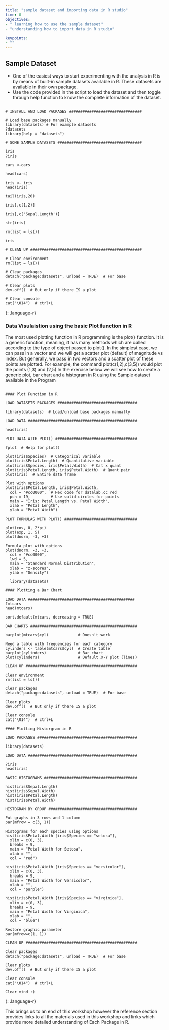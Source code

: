 ```yaml
---
title: "sample dataset and importing data in R studio"
time: 0
objectives:
- " learning how to use the sample dataset"
- "understanding how to import data in R studio"

keypoints:
- ""
---
```


## Sample Dataset 

-	One of the easiest ways to start experimenting with the analysis in R is by means of built-in sample datasets available in R. These datasets are available in their own package. 
-	Use the code provided in the script to load the dataset and then toggle through help function to know the complete information of the dataset.

~~~

# INSTALL AND LOAD PACKAGES ################################

# Load base packages manually
library(datasets) # For example datasets
?datasets
library(help = "datasets")

# SOME SAMPLE DATASETS #####################################

iris
?iris

cars <-cars

head(cars)

iris <- iris
head(iris)

tail(iris,20)

iris[,c(1,2)]

iris[,c('Sepal.Length')]

str(iris)

rm(list = ls())

iris

# CLEAN UP #################################################

# Clear environment
rm(list = ls()) 

# Clear packages
detach("package:datasets", unload = TRUE)  # For base

# Clear plots
dev.off()  # But only if there IS a plot

# Clear console
cat("\014")  # ctrl+L

~~~
{: .language-r}

### Data Visulaistion using the basic Plot function  in R 
The most used plotting function in R programming is the plot() function. It is a generic function, meaning, it has many methods which are called according to the type of object passed to plot(). In the simplest case, we can pass in a vector and we will get a scatter plot (default) of magnitude vs index. But generally, we pass in two vectors and a scatter plot of these points are plotted.
For example, the command plot(c(1,2),c(3,5)) would plot the points (1,3) and (2,5)
In the exercise below we will see how to create a generic plot, bar chart and a histogram in R using the Sample dataset available in the Program

~~~

#### Plot Function in R 

LOAD DATASETS PACKAGES ###################################

library(datasets)  # Load/unload base packages manually

LOAD DATA ################################################

head(iris)

PLOT DATA WITH PLOT() ####################################

?plot  # Help for plot()

plot(iris$Species)  # Categorical variable
plot(iris$Petal.Length)  # Quantitative variable
plot(iris$Species, iris$Petal.Width)  # Cat x quant
plot(iris$Petal.Length, iris$Petal.Width)  # Quant pair
plot(iris)  # Entire data frame

Plot with options
plot(iris$Petal.Length, iris$Petal.Width,
  col = "#cc0000",  # Hex code for datalab.cc red
  pch = 19,         # Use solid circles for points
  main = "Iris: Petal Length vs. Petal Width",
  xlab = "Petal Length",
  ylab = "Petal Width")

PLOT FORMULAS WITH PLOT() ################################

plot(cos, 0, 2*pi)
plot(exp, 1, 5)
plot(dnorm, -3, +3)

Formula plot with options
plot(dnorm, -3, +3,
  col = "#cc0000",
  lwd = 5,
  main = "Standard Normal Distribution",
  xlab = "z-scores",
  ylab = "Density")
  
  library(datasets)
  
#### Plotting a Bar Chart 

LOAD DATA ###############################################
?mtcars
head(mtcars)

sort.default(mtcars, decreasing = TRUE)

BAR CHARTS ###############################################

barplot(mtcars$cyl)             # Doesn't work

Need a table with frequencies for each category
cylinders <- table(mtcars$cyl)  # Create table
barplot(cylinders)              # Bar chart
plot(cylinders)                 # Default X-Y plot (lines)

CLEAN UP #################################################

Clear environment
rm(list = ls()) 

Clear packages
detach("package:datasets", unload = TRUE)  # For base

Clear plots
dev.off()  # But only if there IS a plot

Clear console
cat("\014")  # ctrl+L

#### Plotting Historgram in R 

LOAD PACKAGES ############################################

library(datasets)

LOAD DATA ################################################

?iris
head(iris)

BASIC HISTOGRAMS #########################################

hist(iris$Sepal.Length)
hist(iris$Sepal.Width)
hist(iris$Petal.Length)
hist(iris$Petal.Width)

HISTOGRAM BY GROUP #######################################

Put graphs in 3 rows and 1 column
par(mfrow = c(3, 1))

Histograms for each species using options
hist(iris$Petal.Width [iris$Species == "setosa"],
  xlim = c(0, 3),
  breaks = 9,
  main = "Petal Width for Setosa",
  xlab = "",
  col = "red")

hist(iris$Petal.Width [iris$Species == "versicolor"],
  xlim = c(0, 3),
  breaks = 9,
  main = "Petal Width for Versicolor",
  xlab = "",
  col = "purple")

hist(iris$Petal.Width [iris$Species == "virginica"],
  xlim = c(0, 3),
  breaks = 9,
  main = "Petal Width for Virginica",
  xlab = "",
  col = "blue")

Restore graphic parameter
par(mfrow=c(1, 1))

CLEAN UP #################################################

Clear packages
detach("package:datasets", unload = TRUE)  # For base

Clear plots
dev.off()  # But only if there IS a plot

Clear console
cat("\014")  # ctrl+L

Clear mind :)

~~~
{: .language-r}

This brings us to an end of this workshop however the reference section provides links to all the materials used in this workshop and links which provide more 
detailed understanding of Each Package in R.
















